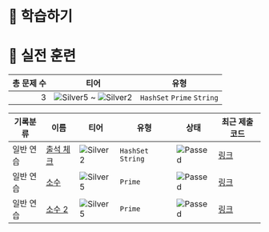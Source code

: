 # 📖 학습하기

# 🥇 실전 훈련
|총 문제 수|티어|유형|
|---:|---|---|
|3|![Silver5][s5] ~ ![Silver2][s2]|`HashSet` `Prime` `String`|

|기록분류|이름|티어|유형|상태|최근 제출 코드|
|---|---|---|---|---|---|
|일반 연습|[출석 체크](https://www.codetree.ai/training-field/search/problems/attendance-check)|![Silver2][s2]|`HashSet` `String`|![Passed][passed]|[링크](https://github.com/sungsil0624/codetree-TILs/blob/main/240728/%EC%B6%9C%EC%84%9D%20%EC%B2%B4%ED%81%AC/attendance-check.py)|
|일반 연습|[소수](https://www.codetree.ai/training-field/search/problems/prime-number)|![Silver5][s5]|`Prime`|![Passed][passed]|[링크](https://github.com/sungsil0624/codetree-TILs/blob/main/240728/%EC%86%8C%EC%88%98/prime-number.py)|
|일반 연습|[소수 2](https://www.codetree.ai/training-field/search/problems/prime-number-2)|![Silver5][s5]|`Prime`|![Passed][passed]|[링크](https://github.com/sungsil0624/codetree-TILs/blob/main/240728/%EC%86%8C%EC%88%98%202/prime-number-2.py)|










[b5]: https://img.shields.io/badge/Bronze_5-%235D3E31.svg
[b4]: https://img.shields.io/badge/Bronze_4-%235D3E31.svg
[b3]: https://img.shields.io/badge/Bronze_3-%235D3E31.svg
[b2]: https://img.shields.io/badge/Bronze_2-%235D3E31.svg
[b1]: https://img.shields.io/badge/Bronze_1-%235D3E31.svg
[s5]: https://img.shields.io/badge/Silver_5-%23394960.svg
[s4]: https://img.shields.io/badge/Silver_4-%23394960.svg
[s3]: https://img.shields.io/badge/Silver_3-%23394960.svg
[s2]: https://img.shields.io/badge/Silver_2-%23394960.svg
[s1]: https://img.shields.io/badge/Silver_1-%23394960.svg
[g5]: https://img.shields.io/badge/Gold_5-%23FFC433.svg
[g4]: https://img.shields.io/badge/Gold_4-%23FFC433.svg
[g3]: https://img.shields.io/badge/Gold_3-%23FFC433.svg
[g2]: https://img.shields.io/badge/Gold_2-%23FFC433.svg
[g1]: https://img.shields.io/badge/Gold_1-%23FFC433.svg
[p5]: https://img.shields.io/badge/Platinum_5-%2376DDD8.svg
[p4]: https://img.shields.io/badge/Platinum_4-%2376DDD8.svg
[p3]: https://img.shields.io/badge/Platinum_3-%2376DDD8.svg
[p2]: https://img.shields.io/badge/Platinum_2-%2376DDD8.svg
[p1]: https://img.shields.io/badge/Platinum_1-%2376DDD8.svg
[passed]: https://img.shields.io/badge/Passed-%23009D27.svg
[failed]: https://img.shields.io/badge/Failed-%23D24D57.svg
[easy]: https://img.shields.io/badge/쉬움-%235cb85c.svg?for-the-badge
[medium]: https://img.shields.io/badge/보통-%23FFC433.svg?for-the-badge
[hard]: https://img.shields.io/badge/어려움-%23D24D57.svg?for-the-badge